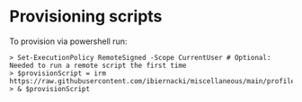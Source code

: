 # Provisioning scripts
To provision via powershell run:
``` 
> Set-ExecutionPolicy RemoteSigned -Scope CurrentUser # Optional: Needed to run a remote script the first time
> $provisionScript = irm https://raw.githubusercontent.com/ibiernacki/miscellaneous/main/profile/pwsh/provision.ps1
> & $provisionScript
```
